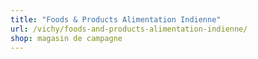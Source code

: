```yaml
---
title: "Foods & Products Alimentation Indienne"
url: /vichy/foods-and-products-alimentation-indienne/
shop: magasin de campagne
---
```


